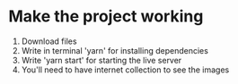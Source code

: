 # Make the project working

1. Download files
2. Write in terminal 'yarn' for installing dependencies
3. Write 'yarn start' for starting the live server
4. You'll need to have internet collection to see the images


